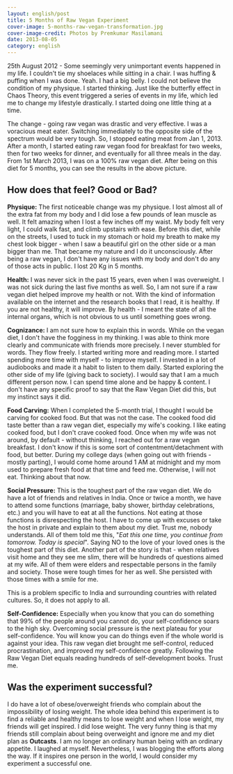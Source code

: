 ```yaml
---
layout: english/post
title: 5 Months of Raw Vegan Experiment
cover-image: 5-months-raw-vegan-transformation.jpg
cover-image-credit: Photos by Premkumar Masilamani
date: 2013-08-05
category: english
---
```


25th August 2012 - Some seemingly very unimportant events happened in my life. I couldn't tie my shoelaces while sitting in a chair. I was huffing & puffing when I was done. Yeah. I had a big belly. I could not believe the condition of my physique. I started thinking. Just like the butterfly effect in Chaos Theory, this event triggered a series of events in my life, which led me to change my lifestyle drastically. I started doing one little thing at a time.

The change - going raw vegan was drastic and very effective. I was a voracious meat eater. Switching immediately to the opposite side of the spectrum would be very tough. So, I stopped eating meat from Jan 1, 2013. After a month, I started eating raw vegan food for breakfast for two weeks, then for two weeks for dinner, and eventually for all three meals in the day. From 1st March 2013, I was on a 100% raw vegan diet. After being on this diet for 5 months, you can see the results in the above picture.

## How does that feel? Good or Bad?

**Physique:** The first noticeable change was my physique. I lost almost all of the extra fat from my body and I did lose a few pounds of lean muscle as well. It felt amazing when I lost a few inches off my waist. My body felt very light, I could walk fast, and climb upstairs with ease. Before this diet, while on the streets, I used to tuck in my stomach or hold my breath to make my chest look bigger - when I saw a beautiful girl on the other side or a man bigger than me. That became my nature and I do it unconsciously. After being a raw vegan, I don't have any issues with my body and don't do any of those acts in public. I lost 20 Kg in 5 months.

**Health:** I was never sick in the past 15 years, even when I was overweight. I was not sick during the last five months as well. So, I am not sure if a raw vegan diet helped improve my health or not. With the kind of information available on the internet and the research books that I read, it is healthy. If you are not healthy, it will improve. By health - I meant the state of all the internal organs, which is not obvious to us until something goes wrong.

**Cognizance:** I am not sure how to explain this in words. While on the vegan diet, I don't have the fogginess in my thinking. I was able to think more clearly and communicate with friends more precisely. I never stumbled for words. They flow freely. I started writing more and reading more. I started spending more time with myself - to improve myself. I invested in a lot of audiobooks and made it a habit to listen to them daily. Started exploring the other side of my life (giving back to society). I would say that I am a much different person now. I can spend time alone and be happy & content. I don't have any specific proof to say that the Raw Vegan Diet did this, but my instinct says it did.

**Food Carving:** When I completed the 5-month trial, I thought I would be carving for cooked food. But that was not the case. The cooked food did taste better than a raw vegan diet, especially my wife's cooking. I like eating cooked food, but I don't crave cooked food. Once when my wife was not around, by default - without thinking, I reached out for a raw vegan breakfast. I don't know if this is some sort of contentment/detachment with food, but better. During my college days (when going out with friends - mostly parting), I would come home around 1 AM at midnight and my mom used to prepare fresh food at that time and feed me. Otherwise, I will not eat. Thinking about that now.

**Social Pressure:** This is the toughest part of the raw vegan diet. We do have a lot of friends and relatives in India. Once or twice a month, we have to attend some functions (marriage, baby shower, birthday celebrations, etc.) and you will have to eat at all the functions. Not eating at those functions is disrespecting the host. I have to come up with excuses or take the host in private and explain to them about my diet. Trust me, nobody understands. All of them told me this, "*Eat this one time, you continue from tomorrow. Today is special*". Saying NO to the love of your loved ones is the toughest part of this diet. Another part of the story is that - when relatives visit home and they see me slim, there will be hundreds of questions aimed at my wife. All of them were elders and respectable persons in the family and society. Those were tough times for her as well. She persisted with those times with a smile for me.

This is a problem specific to India and surrounding countries with related cultures. So, it does not apply to all.

**Self-Confidence:** Especially when you know that you can do something that 99% of the people around you cannot do, your self-confidence soars to the high sky. Overcoming social pressure is the next plateau for your self-confidence. You will know you can do things even if the whole world is against your idea. This raw vegan diet brought me self-control, reduced procrastination, and improved my self-confidence greatly. Following the Raw Vegan Diet equals reading hundreds of self-development books. Trust me.

## Was the experiment successful?

I do have a lot of obese/overweight friends who complain about the impossibility of losing weight. The whole idea behind this experiment is to find a reliable and healthy means to lose weight and when I lose weight, my friends will get inspired. I did lose weight. The very funny thing is that my friends still complain about being overweight and ignore me and my diet plan as **Outcasts**. I am no longer an ordinary human being with an ordinary appetite. I laughed at myself. Nevertheless, I was blogging the efforts along the way. If it inspires one person in the world, I would consider my experiment a successful one.
